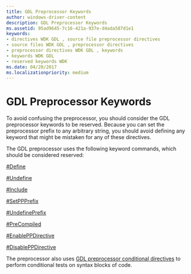```yaml
---
title: GDL Preprocessor Keywords
author: windows-driver-content
description: GDL Preprocessor Keywords
ms.assetid: 95ad9645-7c16-421a-937e-d4ada587d1e1
keywords:
- directives WDK GDL , source file preprocessor directives
- source files WDK GDL , preprocessor directives
- preprocessor directives WDK GDL , keywords
- keywords WDK GDL
- reserved keywords WDK
ms.date: 04/20/2017
ms.localizationpriority: medium
---
```


# GDL Preprocessor Keywords


To avoid confusing the preprocessor, you should consider the GDL preprocessor keywords to be reserved. Because you can set the preprocessor prefix to any arbitrary string, you should avoid defining any keyword that might be mistaken for any of these directives.

The GDL preprocessor uses the following keyword commands, which should be considered reserved:

[\#Define](-define-preprocessor-directive.md)

[\#Undefine](-undefine-preprocessor-directive.md)

[\#Include](-include-preprocessor-directive.md)

[\#SetPPPrefix](-setppprefix-preprocessor-directive.md)

[\#UndefinePrefix](-undefineprefix-preprocessor-directive.md)

[\#PreCompiled](-precompiled-preprocessor-directive.md)

[\#EnablePPDirective](-enableppdirective-preprocessor-directive.md)

[\#DisablePPDirective](-disableppdirective-preprocessor-directive.md)

The preprocessor also uses [GDL preprocessor conditional directives](gdl-preprocessor-conditional-directives.md) to perform conditional tests on syntax blocks of code.

 

 




